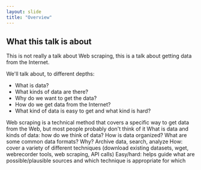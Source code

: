 ```yaml
---
layout: slide
title: "Overview"
---
```


## What this talk is about

This is not really a talk about Web scraping, this is a talk about getting data from the Internet.

We'll talk about, to different depths:

- What is data?
- What kinds of data are there?
- Why do we want to get the data?
- How do we get data from the Internet?
- What kind of data is easy to get and what kind is hard?

<aside markdown="1" class="notes">
Web scraping is a technical method that covers a specific way to get data from the Web, but most people probably don't think of it 
What is data and kinds of data: how do we think of data? How is data organized? What are some common data formats?
Why? Archive data, search, analyze
How: cover a variety of different techniques (download existing datasets, wget, webrecorder tools, web scraping, API calls)
Easy/hard: helps guide what are possible/plausible sources and which technique is appropriate for which
</aside>